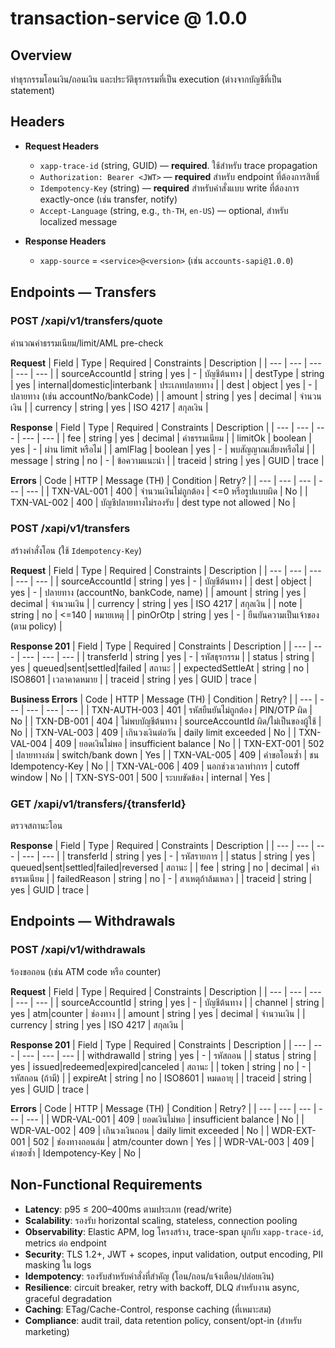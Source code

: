 # transaction-service @ 1.0.0

## Overview

ทำธุรกรรมโอนเงิน/ถอนเงิน และประวัติธุรกรรมที่เป็น execution (ต่างจากบัญชีที่เป็น statement)

## Headers


- **Request Headers**
  - `xapp-trace-id` (string, GUID) — **required**. ใช้สำหรับ trace propagation
  - `Authorization: Bearer <JWT>` — **required** สำหรับ endpoint ที่ต้องการสิทธิ์
  - `Idempotency-Key` (string) — **required** สำหรับคำสั่งแบบ write ที่ต้องการ exactly-once (เช่น transfer, notify)
  - `Accept-Language` (string, e.g., `th-TH`, `en-US`) — optional, สำหรับ localized message

- **Response Headers**
  - `xapp-source` = `<service>@<version>` (เช่น `accounts-sapi@1.0.0`)


## Endpoints — Transfers


### POST /xapi/v1/transfers/quote

คำนวณค่าธรรมเนียม/limit/AML pre-check

**Request**
| Field | Type | Required | Constraints | Description |
| --- | --- | --- | --- | --- |
| sourceAccountId | string | yes | - | บัญชีต้นทาง |
| destType | string | yes | internal|domestic|interbank | ประเภทปลายทาง |
| dest | object | yes | - | ปลายทาง (เช่น accountNo/bankCode) |
| amount | string | yes | decimal | จำนวนเงิน |
| currency | string | yes | ISO 4217 | สกุลเงิน |



**Response**
| Field | Type | Required | Constraints | Description |
| --- | --- | --- | --- | --- |
| fee | string | yes | decimal | ค่าธรรมเนียม |
| limitOk | boolean | yes | - | ผ่าน limit หรือไม่ |
| amlFlag | boolean | yes | - | พบสัญญาณเสี่ยงหรือไม่ |
| message | string | no | - | ข้อความแนะนำ |
| traceid | string | yes | GUID | trace |



**Errors**
| Code | HTTP | Message (TH) | Condition | Retry? |
| --- | --- | --- | --- | --- |
| TXN-VAL-001 | 400 | จำนวนเงินไม่ถูกต้อง | <=0 หรือรูปแบบผิด | No |
| TXN-VAL-002 | 400 | บัญชีปลายทางไม่รองรับ | dest type not allowed | No |



### POST /xapi/v1/transfers

สร้างคำสั่งโอน (ใช้ `Idempotency-Key`)

**Request**
| Field | Type | Required | Constraints | Description |
| --- | --- | --- | --- | --- |
| sourceAccountId | string | yes | - | บัญชีต้นทาง |
| dest | object | yes | - | ปลายทาง (accountNo, bankCode, name) |
| amount | string | yes | decimal | จำนวนเงิน |
| currency | string | yes | ISO 4217 | สกุลเงิน |
| note | string | no | <=140 | หมายเหตุ |
| pinOrOtp | string | yes | - | ยืนยันความเป็นเจ้าของ (ตาม policy) |



**Response 201**
| Field | Type | Required | Constraints | Description |
| --- | --- | --- | --- | --- |
| transferId | string | yes | - | รหัสธุรกรรม |
| status | string | yes | queued|sent|settled|failed | สถานะ |
| expectedSettleAt | string | no | ISO8601 | เวลาคาดหมาย |
| traceid | string | yes | GUID | trace |



**Business Errors**
| Code | HTTP | Message (TH) | Condition | Retry? |
| --- | --- | --- | --- | --- |
| TXN-AUTH-003 | 401 | รหัสยืนยันไม่ถูกต้อง | PIN/OTP ผิด | No |
| TXN-DB-001 | 404 | ไม่พบบัญชีต้นทาง | sourceAccountId ผิด/ไม่เป็นของผู้ใช้ | No |
| TXN-VAL-003 | 409 | เกินวงเงินต่อวัน | daily limit exceeded | No |
| TXN-VAL-004 | 409 | ยอดเงินไม่พอ | insufficient balance | No |
| TXN-EXT-001 | 502 | ปลายทางล่ม | switch/bank down | Yes |
| TXN-VAL-005 | 409 | คำขอโอนซ้ำ | ชน Idempotency-Key | No |
| TXN-VAL-006 | 409 | นอกช่วงเวลาทำการ | cutoff window | No |
| TXN-SYS-001 | 500 | ระบบขัดข้อง | internal | Yes |



### GET /xapi/v1/transfers/{transferId}

ตรวจสถานะโอน

**Response**
| Field | Type | Required | Constraints | Description |
| --- | --- | --- | --- | --- |
| transferId | string | yes | - | รหัสรายการ |
| status | string | yes | queued|sent|settled|failed|reversed | สถานะ |
| fee | string | no | decimal | ค่าธรรมเนียม |
| failedReason | string | no | - | สาเหตุถ้าล้มเหลว |
| traceid | string | yes | GUID | trace |



## Endpoints — Withdrawals


### POST /xapi/v1/withdrawals

ร้องขอถอน (เช่น ATM code หรือ counter)

**Request**
| Field | Type | Required | Constraints | Description |
| --- | --- | --- | --- | --- |
| sourceAccountId | string | yes | - | บัญชีต้นทาง |
| channel | string | yes | atm|counter | ช่องทาง |
| amount | string | yes | decimal | จำนวนเงิน |
| currency | string | yes | ISO 4217 | สกุลเงิน |



**Response 201**
| Field | Type | Required | Constraints | Description |
| --- | --- | --- | --- | --- |
| withdrawalId | string | yes | - | รหัสถอน |
| status | string | yes | issued|redeemed|expired|canceled | สถานะ |
| token | string | no | - | รหัสถอน (ถ้ามี) |
| expireAt | string | no | ISO8601 | หมดอายุ |
| traceid | string | yes | GUID | trace |



**Errors**
| Code | HTTP | Message (TH) | Condition | Retry? |
| --- | --- | --- | --- | --- |
| WDR-VAL-001 | 409 | ยอดเงินไม่พอ | insufficient balance | No |
| WDR-VAL-002 | 409 | เกินวงเงินถอน | daily limit exceeded | No |
| WDR-EXT-001 | 502 | ช่องทางถอนล่ม | atm/counter down | Yes |
| WDR-VAL-003 | 409 | คำขอซ้ำ | Idempotency-Key | No |



## Non-Functional Requirements

- **Latency**: p95 ≤ 200–400ms ตามประเภท (read/write)
- **Scalability**: รองรับ horizontal scaling, stateless, connection pooling
- **Observability**: Elastic APM, log โครงสร้าง, trace-span ผูกกับ `xapp-trace-id`, metrics ต่อ endpoint
- **Security**: TLS 1.2+, JWT + scopes, input validation, output encoding, PII masking ใน logs
- **Idempotency**: รองรับสำหรับคำสั่งที่สำคัญ (โอน/ถอน/แจ้งเตือน/ปล่อยเงิน)
- **Resilience**: circuit breaker, retry with backoff, DLQ สำหรับงาน async, graceful degradation
- **Caching**: ETag/Cache-Control, response caching (ที่เหมาะสม)
- **Compliance**: audit trail, data retention policy, consent/opt-in (สำหรับ marketing)

